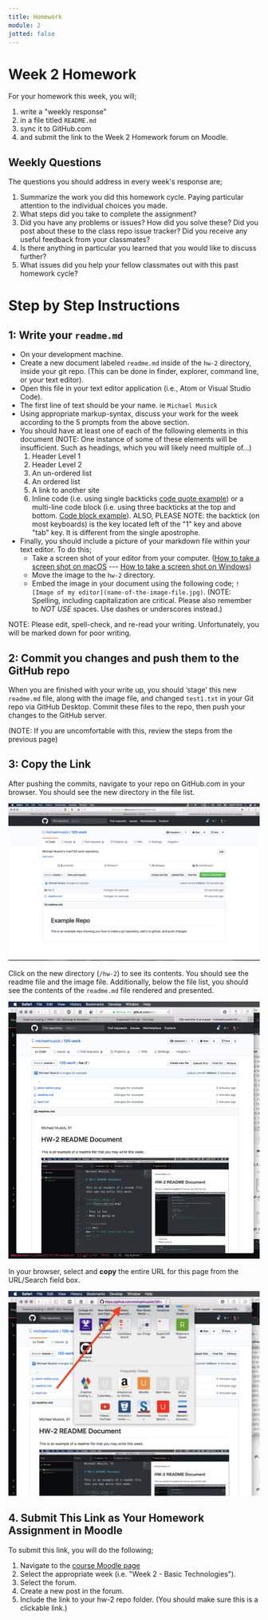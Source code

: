 ```yaml
---
title: Homework
module: 2
jotted: false
---
```


# Week 2 Homework

For your homework this week, you will;

1. write a "weekly response"
2. in a file titled `README.md`
3. sync it to GitHub.com
4. and submit the link to the Week 2 Homework forum on Moodle.

## Weekly Questions

The questions you should address in every week's response are;

1. Summarize the work you did this homework cycle. Paying particular attention to the individual choices you made.
2. What steps did you take to complete the assignment?
3. Did you have any problems or issues? How did you solve these? Did you post about these to the class repo issue tracker? Did you receive any useful feedback from your classmates?
4. Is there anything in particular you learned that you would like to discuss further?
5. What issues did you help your fellow classmates out with this past homework cycle?

# Step by Step Instructions

## 1: Write your `readme.md`

- On your development machine.
- Create a new document labeled `readme.md` inside of the `hw-2` directory, inside your git repo. (This can be done in finder, explorer, command line, or your text editor).
- Open this file in your text editor application (i.e., Atom or Visual Studio Code).
- The first line of text should be your name. ie `Michael Musick`
- Using appropriate markup-syntax, discuss your work for the week according to the 5 prompts from the above section.
- You should have at least one of each of the following elements in this document (NOTE: One instance of some of these elements will be insufficient. Such as headings, which you will likely need multiple of...)
    1. Header Level 1
    2. Header Level 2
    3. An un-ordered list
    4. An ordered list
    5. A link to another site
    6. Inline code (i.e. using single backticks [code quote example](https://help.github.com/articles/basic-writing-and-formatting-syntax/#quoting-code)) or a multi-line code block (i.e. using three backticks at the top and bottom. [Code block example](https://help.github.com/articles/creating-and-highlighting-code-blocks/)). ALSO, PLEASE NOTE: the backtick (on most keyboards) is the key located left of the "1" key and above "tab" key. It is different from the single apostrophe.
- Finally, you should include a picture of your markdown file within your text editor. To do this;
	- Take a screen shot of your editor from your computer. ([How to take a screen shot on macOS](https://support.apple.com/en-us/HT201361) --- [How to take a screen shot on Windows](https://www.cnet.com/how-to/how-to-take-a-screenshot-in-any-version-of-windows/))
	- Move the image to the `hw-2` directory.
	- Embed the image in your document using the following code; `![Image of my editor](name-of-the-image-file.jpg)`. (NOTE: Spelling, including capitalization are critical. Please also remember to _NOT USE_ spaces. Use dashes or underscores instead.)

NOTE: Please edit, spell-check, and re-read your writing. Unfortunately, you will be marked down for poor writing.

## 2: Commit you changes and push them to the GitHub repo

When you are finished with your write up, you should ‘stage’ this new `readme.md` file, along with the image file, and changed `test1.txt` in your Git repo via GitHub Desktop. Commit these files to the repo, then push your changes to the GitHub server.

(NOTE: If you are uncomfortable with this, review the steps from the previous page)

## 3: Copy the Link

After pushing the commits, navigate to your repo on GitHub.com in your browser. You should see the new directory in the file list.

![New Repo Dir Example](../imgs/newRepoDir.png)

Click on the new directory (`/hw-2`) to see its contents. You should see the readme file and the image file. Additionally, below the file list, you should see the contents of the `readme.md` file rendered and presented.

![Example of HW 2 on GitHub](../imgs/exampleHW2.png)

In your browser, select and **copy** the entire URL for this page from the URL/Search field box.

![URL Field Box](../imgs/browserURLSelect.png)


## 4. Submit This Link as Your Homework Assignment in Moodle

To submit this link, you will do the following;

1. Navigate to the [course Moodle page ](https://moodle.umt.edu/course/view.php?id=20155)
2. Select the appropriate week (i.e. "Week 2 - Basic Technologies").
3. Select the forum.
4. Create a new post in the forum.
5. Include the link to your hw-2 repo folder. (You should make sure this is a clickable link.)
